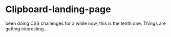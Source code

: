 # Clipboard-landing-page
been doing CSS challenges for a while now, this is the tenth one. Things are getting interesting...
